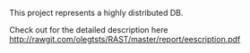This project represents a highly distributed DB.

Check out for the detailed description here http://rawgit.com/olegtsts/RAST/master/report/eescription.pdf
